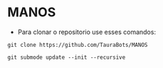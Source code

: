 # MANOS

 - Para clonar o repositorio use esses comandos:
 
` git clone https://github.com/TauraBots/MANOS `

` git submode update --init --recursive `
